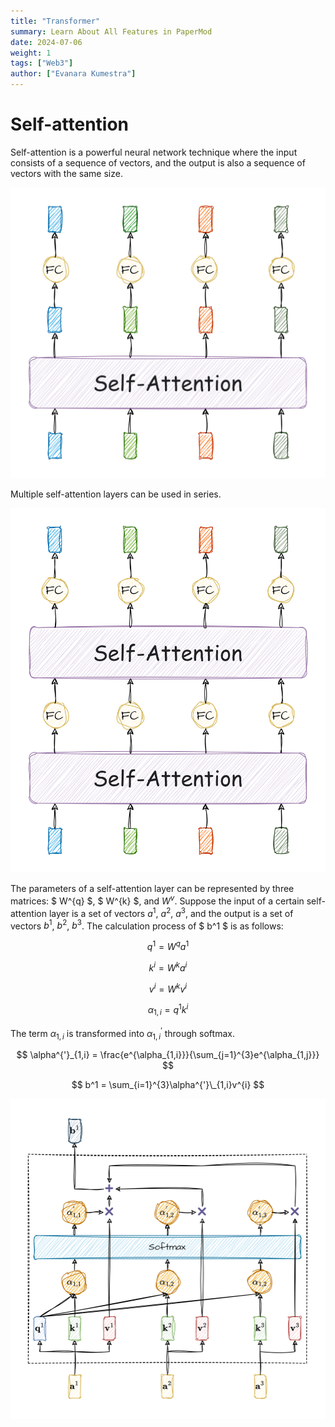 ```yaml
---
title: "Transformer"
summary: Learn About All Features in PaperMod
date: 2024-07-06
weight: 1
tags: ["Web3"]
author: ["Evanara Kumestra"]
---
```


# Self-attention

Self-attention is a powerful neural network technique where the input consists of a sequence of vectors, and the output is also a sequence of vectors with the same size.

![Self-Attention](images/self_attention.png)

Multiple self-attention layers can be used in series.

![Multiple Self-Attention](images/multiple_self_attention.png)

The parameters of a self-attention layer can be represented by three matrices: $ W^{q} $, $ W^{k} $, and $W^{v}$. Suppose the input of a certain self-attention layer is a set of vectors $a^1$, $a^2$, $a^3$, and the output is a set of vectors $b^1$, $b^2$, $b^3$. The calculation process of $ b^1 $ is as follows:

$$
q^1 = W^{q}a^1
$$

$$
k^i = W^{k}a^i
$$

$$
v^i = W^{k}v^i
$$

$$
\alpha_{1,i} = q^1 k^i
$$

The term $\alpha_{1,i}$ is transformed into $\alpha^{'}_{1,i}$ through softmax.

$$
\alpha^{'}_{1,i} = \frac{e^{\alpha_{1,i}}}{\sum_{j=1}^{3}e^{\alpha_{1,j}}}
$$

$$
b^1 = \sum_{i=1}^{3}\alpha^{'}\_{1,i}v^{i}
$$

![Self-Attention Detail](images/self_attention_detail.png)
